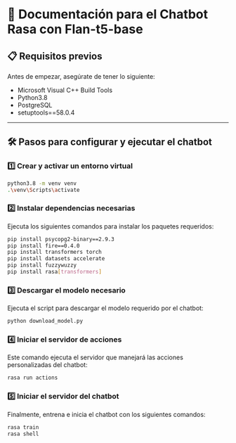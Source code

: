 # 🚀 **Documentación para el Chatbot Rasa con Flan-t5-base**  

## 📋 **Requisitos previos**
Antes de empezar, asegúrate de tener lo siguiente:

- Microsoft Visual C++ Build Tools
- Python3.8
- PostgreSQL
- setuptools==58.0.4

---

## 🛠️ **Pasos para configurar y ejecutar el chatbot**

### 1️⃣ **Crear y activar un entorno virtual**
```bash
python3.8 -m venv venv
.\venv\Scripts\activate
```

### 2️⃣ **Instalar dependencias necesarias**
Ejecuta los siguientes comandos para instalar los paquetes requeridos:

```bash
pip install psycopg2-binary==2.9.3
pip install fire==0.4.0
pip install transformers torch
pip install datasets accelerate
pip install fuzzywuzzy
pip install rasa[transformers]
```

### 3️⃣ **Descargar el modelo necesario**
Ejecuta el script para descargar el modelo requerido por el chatbot:

```bash
python download_model.py
```

### 4️⃣ **Iniciar el servidor de acciones**
Este comando ejecuta el servidor que manejará las acciones personalizadas del chatbot:

```bash
rasa run actions
```

### 5️⃣ **Iniciar el servidor del chatbot**
Finalmente, entrena e inicia el chatbot con los siguientes comandos:

```bash
rasa train
rasa shell
```
